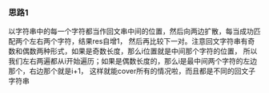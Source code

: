 
### 思路1
以字符串中的每一个字符都当作回文串中间的位置，然后向两边扩散，每当成功匹配两个左右两个字符，结果res自增1，
然后再比较下一对。注意回文字符串有奇数和偶数两种形式，如果是奇数长度，那么i位置就是中间那个字符的位置，
所以我们左右两遍都从i开始遍历；如果是偶数长度的，那么i是最中间两个字符的左边那个，右边那个就是i+1，
这样就能cover所有的情况啦，而且都是不同的回文子字符串
